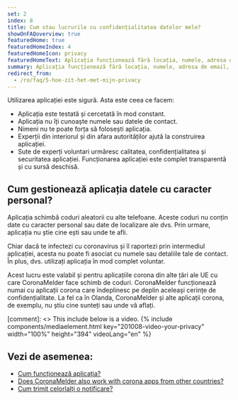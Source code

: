 ```yaml
---
set: 2
index: 8
title: Cum stau lucrurile cu confidențialitatea datelor mele?
showOnFAQoverview: true
featuredHome: true
featuredHomeIndex: 4
featuredHomeIcon: privacy
featuredHomeText: Aplicația funcționează fără locația, numele, adresa de email, numărul dvs. de telefon sau alte date de contact.
summary: Aplicația funcționează fără locația, numele, adresa de email, numărul dvs. de telefon sau alte date de contact.
redirect_from: 
  - /ro/faq/5-hoe-zit-het-met-mijn-privacy
---
```

 Utilizarea aplicației este sigură. Asta este ceea ce facem:

- Aplicația este testată și cercetată în mod constant.
- Aplicația nu îți cunoaște numele sau datele de contact.
- Nimeni nu te poate forța să folosești aplicația.
- Experții din interiorul și din afara autorităților ajută la construirea aplicației.
- Sute de experți voluntari urmăresc calitatea, confidențialitatea și securitatea aplicației. Funcționarea aplicației este complet transparentă și cu sursă deschisă.

## Cum gestionează aplicația datele cu caracter personal? 

Aplicația schimbă coduri aleatorii cu alte telefoane. Aceste coduri nu conțin date cu caracter personal sau date de localizare ale dvs. Prin urmare, aplicația nu știe cine ești sau unde te afli.

Chiar dacă te infectezi cu coronavirus și îl raportezi prin intermediul aplicației, acesta nu poate fi asociat cu numele sau detaliile tale de contact. În plus, dvs. utilizați aplicația în mod complet voluntar.

Acest lucru este valabil și pentru aplicațiile corona din alte țări ale UE cu care CoronaMelder face schimb de coduri. CoronaMelder funcționează numai cu aplicații corona care îndeplinesc pe deplin aceleași cerințe de confidențialitate. La fel ca în Olanda, CoronaMelder și alte aplicații corona, de exemplu, nu știu cine sunteți sau unde vă aflați.

[comment]: <> This include below is a video.
{% include components/mediaelement.html key="201008-video-your-privacy" width="100%" height="394"  videoLang="en" %}

## Vezi de asemenea:
 
- <a href="/{{page.lang}}/faq/1-2-hoe-werkt-de-app">Cum funcționează aplicația?</a>
- <a href="/{{page.lang}}/faq/13-gebruik-app-uit-ander-land" lang="en" hreflang="en">Does CoronaMelder also work with corona apps from other countries?</a>
- <a href="/{{page.lang}}/faq/1-4-hoe-stuur-ik-een-melding">Cum trimit celorlalți o notificare?</a>
